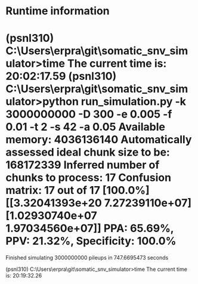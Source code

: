 # Runtime information
(psnl310) C:\Users\erpra\git\somatic_snv_simulator>time
The current time is: 20:02:17.59
(psnl310) C:\Users\erpra\git\somatic_snv_simulator>python run_simulation.py -k 3000000000 -D 300 -e 0.005 -f 0.01 -t 2 -s 42 -a 0.05
Available memory: 4036136140
Automatically assessed ideal chunk size to be: 168172339
Inferred number of chunks to process: 17
Confusion matrix:  17 out of 17             [100.0%]
[[3.32041393e+20 7.27239110e+07]
 [1.02930740e+07 1.97034560e+07]]
PPA: 65.69%,     PPV: 21.32%,            Specificity: 100.0%
================================================================================
Finished simulating 3000000000 pileups in 747.6695473 seconds

(psnl310) C:\Users\erpra\git\somatic_snv_simulator>time
The current time is: 20:19:32.26